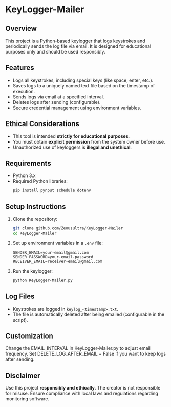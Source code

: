 # KeyLogger-Mailer

## Overview
This project is a Python-based keylogger that logs keystrokes and periodically sends the log file via email. It is designed for educational purposes only and should be used responsibly.

## Features
- Logs all keystrokes, including special keys (like space, enter, etc.).
- Saves logs to a uniquely named text file based on the timestamp of execution.
- Sends logs via email at a specified interval.
- Deletes logs after sending (configurable).
- Secure credential management using environment variables.

## Ethical Considerations
- This tool is intended **strictly for educational purposes**.
- You must obtain **explicit permission** from the system owner before use.
- Unauthorized use of keyloggers is **illegal and unethical**.

## Requirements
- Python 3.x
- Required Python libraries:
  ```bash
  pip install pynput schedule dotenv
  ```

## Setup Instructions
1. Clone the repository:
   ```bash
   git clone github.com/Zeousultra/KeyLogger-Mailer
   cd KeyLogger-Mailer
   ```
2. Set up environment variables in a `.env` file:
   ```plaintext
   SENDER_EMAIL=your-email@gmail.com
   SENDER_PASSWORD=your-email-password
   RECEIVER_EMAIL=receiver-email@gmail.com
   ```
3. Run the keylogger:
   ```bash
   python KeyLogger-Mailer.py
   ```

## Log Files
- Keystrokes are logged in `keylog_<timestamp>.txt`.
- The file is automatically deleted after being emailed (configurable in the script).

  
## Customization
Change the EMAIL_INTERVAL in KeyLogger-Mailer.py to adjust email frequency.
Set DELETE_LOG_AFTER_EMAIL = False if you want to keep logs after sending.

## Disclaimer
Use this project **responsibly and ethically**. The creator is not responsible for misuse. Ensure compliance with local laws and regulations regarding monitoring software.
